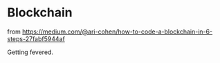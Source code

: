 # Blockchain
from https://medium.com/@ari-cohen/how-to-code-a-blockchain-in-6-steps-27fabf5944af

Getting fevered. 